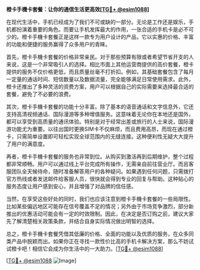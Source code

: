 **橙卡手機卡套餐：让你的通信生活更高效[[TG💪+ @esim1088](https://t.me/s/esim1088)]**

在现代生活中，手机已经成为了我们不可或缺的一部分。无论是工作还是娱乐，手机都扮演着重要的角色。而要让手机发挥最大的作用，一张合适的手机卡是必不可少的。橙卡手機卡套餐正是这样一款专为用户设计的产品，它以实惠的价格、丰富的功能和便捷的服务赢得了众多用户的青睐。

首先，橙卡手機卡套餐的价格非常亲民。对于那些预算有限或者希望节省开支的人来说，这是一个非常吸引人的选择。相比市面上其他运营商提供的高价套餐，橙卡提供的服务不仅价格更低，而且质量丝毫不打折扣。例如，其基础套餐包含了每月一定量的通话时间、短信数量以及数据流量，完全能够满足日常使用需求。此外，橙卡还推出了多种灵活的资费方案，用户可以根据自己的实际需要来选择最合适的套餐，避免了不必要的浪费。

其次，橙卡手機卡套餐的功能十分丰富。除了基本的语音通话和文字信息外，它还支持高清视频通话、国际漫游等多种增值服务。这意味着无论你在本地还是国外，都可以享受到高质量的通讯体验。特别是对于经常出差或旅行的人士来说，国际漫游功能尤为重要。以往出国时更换SIM卡不仅麻烦，而且费用高昂，而现在通过橙卡，只需简单设置即可轻松实现全球范围内的无缝连接。这种便利性无疑大大提升了用户的满意度。

再者，橙卡手機卡套餐的服务也非常到位。从购买到激活再到后期维护，整个过程都非常顺畅。用户可以通过线上平台完成所有操作，无需亲自前往营业厅。而且客服团队全天候待命，随时准备解答用户的各种疑问。如果遇到任何问题，只需拨打官方热线或者发送邮件给客服人员，很快就会得到专业的回复与帮助。这种贴心的服务态度让用户感到安心，并且增强了对品牌的信任感。

当然，在享受这些好处的同时，我们也应该注意到橙卡手機卡套餐的一些局限性。比如某些偏远地区可能存在信号覆盖不足的情况；另外由于市场竞争激烈，部分新推出的优惠活动可能会有一定的时效限制。因此，在决定是否订购之前，建议大家先了解清楚相关政策条款，并结合自身实际情况做出明智的选择。

总之，橙卡手機卡套餐凭借其低廉的价格、全面的功能以及优质的服务，在众多同类产品中脱颖而出。如果你正在寻找一款性价比高的手机卡解决方案，那么不妨试试橙卡吧！相信它会成为你生活中的一大助力。[[TG💪+ @esim1088](https://t.me/s/esim1088)]

[[TG💪+ @esim1088](https://t.me/s/esim1088) ![Image](https://i.postimg.cc/4NQfJmqS/Snipaste-2025-05-13-00-14-12.png)]